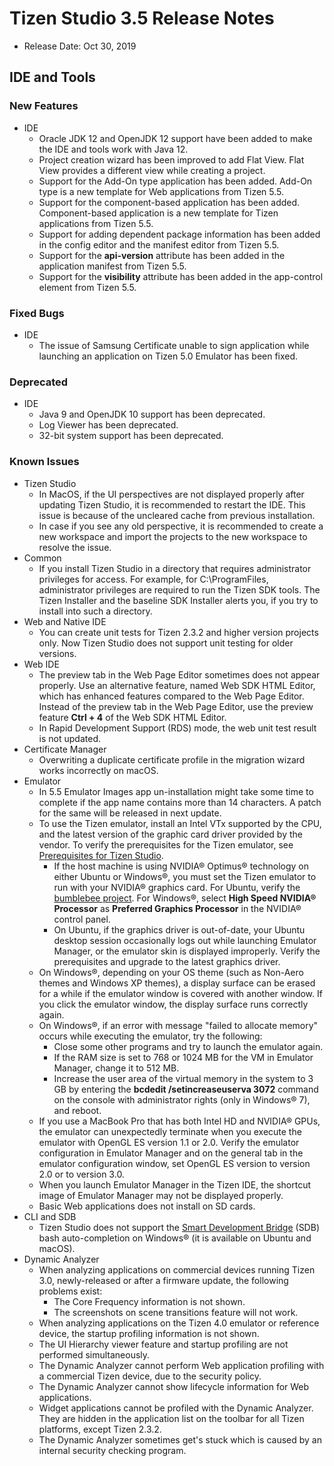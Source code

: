# Tizen Studio 3.5 Release Notes

- Release Date: Oct 30, 2019

## IDE and Tools

### New Features

- IDE
  - Oracle JDK 12 and OpenJDK 12 support have been added to make the IDE and tools work with Java 12.
  - Project creation wizard has been improved to add Flat View. Flat View provides a different view while creating a project.
  - Support for the Add-On type application has been added. Add-On type is a new template for Web applications from Tizen 5.5.
  - Support for the component-based application has been added. Component-based application is a new template for Tizen applications from Tizen 5.5.
  - Support for adding dependent package information has been added in the config editor and the manifest editor from Tizen 5.5.
  - Support for the **api-version** attribute has been added in the application manifest from Tizen 5.5.
  - Support for the **visibility** attribute has been added in the app-control element from Tizen 5.5.

### Fixed Bugs

- IDE
  - The issue of Samsung Certificate unable to sign application while launching an application on Tizen 5.0 Emulator has been fixed.

### Deprecated

- IDE
  - Java 9 and OpenJDK 10 support has been deprecated.
  - Log Viewer has been deprecated.
  - 32-bit system support has been deprecated.

### Known Issues

- Tizen Studio
  - In MacOS, if the UI perspectives are not displayed properly after updating Tizen Studio, it is recommended to restart the IDE. This issue is because of the uncleared cache from previous installation.
  - In case if you see any old perspective, it is recommended to create a new workspace and import the projects to the new workspace to resolve the issue.
- Common
  - If you install Tizen Studio in a directory that requires administrator privileges for access. For example, for C:\ProgramFiles, administrator privileges are required to run the Tizen SDK tools. The Tizen Installer and the baseline SDK Installer alerts you, if you try to install into such a directory.
- Web and Native IDE
  - You can create unit tests for Tizen 2.3.2 and higher version projects only. Now Tizen Studio does not support unit testing for older versions.
- Web IDE
  - The preview tab in the Web Page Editor sometimes does not appear properly. Use an alternative feature, named Web SDK HTML Editor, which has enhanced features compared to the Web Page Editor. Instead of the preview tab in the Web Page Editor, use the preview feature **Ctrl + 4** of the Web SDK HTML Editor.
  - In Rapid Development Support (RDS) mode, the web unit test result is not updated.
- Certificate Manager
  - Overwriting a duplicate certificate profile in the migration wizard works incorrectly on macOS.
- Emulator
  - In 5.5 Emulator Images app un-installation might take some time to complete if the app name contains more than 14 characters. A patch for the same will be released in next update.
  - To use the Tizen emulator, install an Intel VTx supported by the CPU, and the latest version of the graphic card driver provided by the vendor. To verify the prerequisites for the Tizen emulator, see [Prerequisites for Tizen Studio](../setup/prerequisites.md).
    - If the host machine is using NVIDIA&reg; Optimus&reg; technology on either Ubuntu or Windows&reg;, you must set the Tizen emulator to run with your NVIDIA&reg; graphics card. For Ubuntu, verify the [bumblebee project](https://wiki.ubuntu.com/Bumblebee). For Windows&reg;, select **High Speed NVIDIA&reg; Processor** as **Preferred Graphics Processor** in the NVIDIA&reg; control panel.
    - On Ubuntu, if the graphics driver is out-of-date, your Ubuntu desktop session occasionally logs out while launching Emulator Manager, or the emulator skin is displayed improperly. Verify the prerequisites and upgrade to the latest graphics driver.
  - On Windows&reg;, depending on your OS theme (such as Non-Aero themes and Windows XP themes), a display surface can be erased for a while if the emulator window is covered with another window. If you click the emulator window, the display surface runs correctly again.
  - On Windows&reg;, if an error with message "failed to allocate memory" occurs while executing the emulator, try the following:
    - Close some other programs and try to launch the emulator again.
    - If the RAM size is set to 768 or 1024 MB for the VM in Emulator Manager, change it to 512 MB.
    - Increase the user area of the virtual memory in the system to 3 GB by entering the **bcdedit /setincreaseuserva 3072** command on the console with administrator rights (only in Windows&reg; 7), and reboot.
  - If you use a MacBook Pro that has both Intel HD and NVIDIA&reg; GPUs, the emulator can unexpectedly terminate when you execute the emulator with OpenGL ES version 1.1 or 2.0. Verify the emulator configuration in Emulator Manager and on the general tab in the emulator configuration window, set OpenGL ES version to version 2.0 or to version 3.0.
  - When you launch Emulator Manager in the Tizen IDE, the shortcut image of Emulator Manager may not be displayed properly.
  - Basic Web applications does not install on SD cards.
- CLI and SDB
  - Tizen Studio does not support the [Smart Development Bridge](../common-tools/smart-development-bridge.md) (SDB) bash auto-completion on Windows&reg; (it is available on Ubuntu and macOS).
- Dynamic Analyzer
  - When analyzing applications on commercial devices running Tizen 3.0, newly-released or after a firmware update, the following problems exist:
    - The Core Frequency information is not shown.
    - The screenshots on scene transitions feature will not work.
  - When analyzing applications on the Tizen 4.0 emulator or reference device, the startup profiling information is not shown.
  - The UI Hierarchy viewer feature and startup profiling are not performed simultaneously.
  - The Dynamic Analyzer cannot perform Web application profiling with a commercial Tizen device, due to the security policy.
  - The Dynamic Analyzer cannot show lifecycle information for Web applications.
  - Widget applications cannot be profiled with the Dynamic Analyzer. They are hidden in the application list on the toolbar for all Tizen platforms, except Tizen 2.3.2.
  - The Dynamic Analyzer sometimes get's stuck which is caused by an internal security checking program.
